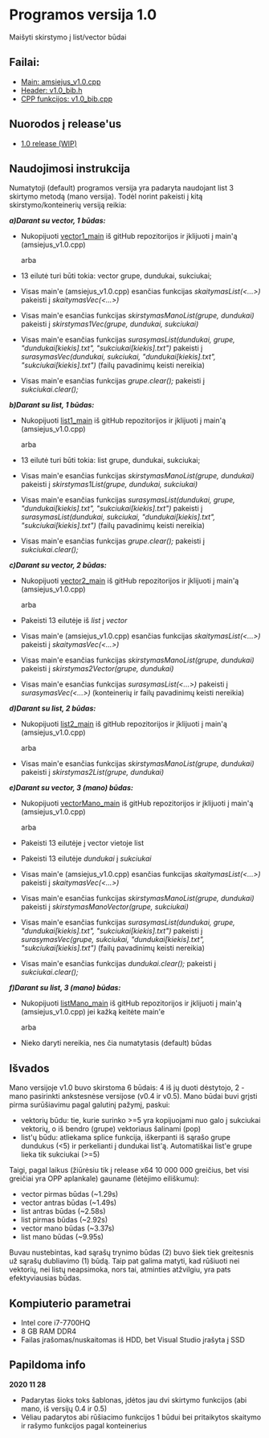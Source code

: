 # Programos versija 1.0
Maišyti skirstymo į list/vector būdai
## Failai:
* [Main: amsiejus_v1.0.cpp](https://github.com/iLoveCepelinai/Objektinis_programavimas/blob/v_1.0/amsiejus_v1.0/amsiejus_v1.0.cpp)
* [Header: v1.0_bib.h](https://github.com/iLoveCepelinai/Objektinis_programavimas/blob/v_1.0/amsiejus_v1.0/v1.0_bib.h)
* [CPP funkcijos: v1.0_bib.cpp](https://github.com/iLoveCepelinai/Objektinis_programavimas/blob/v_1.0/amsiejus_v1.0/v1.0_bib.cpp)
## Nuorodos į release'us
* [1.0 release (WIP)](https://github.com/iLoveCepelinai/Objektinis_programavimas/releases/tag/v1.0)
## Naudojimosi instrukcija
Numatytoji (default) programos versija yra padaryta naudojant list 3 skirtymo metodą (mano versija). Todėl norint pakeisti į kitą skirstymo/konteinerių versiją reikia:

***a)Darant su vector, 1 būdas:***
* Nukopijuoti [vector1_main](https://github.com/iLoveCepelinai/Objektinis_programavimas/blob/v_1.0/vector1_main) iš gitHub repozitorijos ir įklijuoti į main'ą (amsiejus_v1.0.cpp)

  arba
  
* 13 eilutė turi būti tokia: vector <studentas> grupe, dundukai, sukciukai;
* Visas main'e (amsiejus_v1.0.cpp) esančias funkcijas *skaitymasList(<...>)* pakeisti į *skaitymasVec(<...>)*
* Visas main'e esančias funkcijas *skirstymasManoList(grupe, dundukai)* pakeisti į *skirstymas1Vec(grupe, dundukai, sukciukai)*
* Visas main'e esančias funkcijas *surasymasList(dundukai, grupe, "dundukai[kiekis].txt", "sukciukai[kiekis].txt")* pakeisti į *surasymasVec(dundukai, sukciukai, "dundukai[kiekis].txt", "sukciukai[kiekis].txt")* (failų pavadinimų keisti nereikia)
* Visas main'e esančias funkcijas *grupe.clear();* pakeisti į *sukciukai.clear();*
  
***b)Darant su list, 1 būdas:***
* Nukopijuoti [list1_main](https://github.com/iLoveCepelinai/Objektinis_programavimas/blob/v_1.0/list1_main) iš gitHub repozitorijos ir įklijuoti į main'ą (amsiejus_v1.0.cpp)

  arba
  
* 13 eilutė turi būti tokia: list <studentas> grupe, dundukai, sukciukai;
* Visas main'e esančias funkcijas *skirstymasManoList(grupe, dundukai)* pakeisti į *skirstymas1List(grupe, dundukai, sukciukai)*
* Visas main'e esančias funkcijas *surasymasList(dundukai, grupe, "dundukai[kiekis].txt", "sukciukai[kiekis].txt")* pakeisti į *surasymasList(dundukai, sukciukai, "dundukai[kiekis].txt", "sukciukai[kiekis].txt")* (failų pavadinimų keisti nereikia)
* Visas main'e esančias funkcijas *grupe.clear();* pakeisti į *sukciukai.clear();*
  
***c)Darant su vector, 2 būdas:***
* Nukopijuoti [vector2_main](https://github.com/iLoveCepelinai/Objektinis_programavimas/blob/v_1.0/vector2_main) iš gitHub repozitorijos ir įklijuoti į main'ą (amsiejus_v1.0.cpp)

  arba
  
* Pakeisti 13 eilutėje iš *list* į *vector*
* Visas main'e (amsiejus_v1.0.cpp) esančias funkcijas *skaitymasList(<...>)* pakeisti į *skaitymasVec(<...>)*
* Visas main'e esančias funkcijas *skirstymasManoList(grupe, dundukai)* pakeisti į *skirstymas2Vector(grupe, dundukai)*
* Visas main'e esančias funkcijas *surasymasList(<...>)* pakeisti į *surasymasVec(<...>)* (konteinerių ir failų pavadinimų keisti nereikia)

***d)Darant su list, 2 būdas:***
* Nukopijuoti [list2_main](https://github.com/iLoveCepelinai/Objektinis_programavimas/blob/v_1.0/list2_main) iš gitHub repozitorijos ir įklijuoti į main'ą (amsiejus_v1.0.cpp)

  arba
  
* Visas main'e esančias funkcijas *skirstymasManoList(grupe, dundukai)* pakeisti į *skirstymas2List(grupe, dundukai)*

***e)Darant su vector, 3 (mano) būdas:***
* Nukopijuoti [vectorMano_main](https://github.com/iLoveCepelinai/Objektinis_programavimas/blob/v_1.0/vectorMano_main) iš gitHub repozitorijos ir įklijuoti į main'ą (amsiejus_v1.0.cpp)

  arba
  
* Pakeisti 13 eilutėje į vector vietoje list
* Pakeisti 13 eilutėje *dundukai* į *sukciukai*
* Visas main'e (amsiejus_v1.0.cpp) esančias funkcijas *skaitymasList(<...>)* pakeisti į *skaitymasVec(<...>)*
* Visas main'e esančias funkcijas *skirstymasManoList(grupe, dundukai)* pakeisti į *skirstymasManoVector(grupe, sukciukai)*
* Visas main'e esančias funkcijas *surasymasList(dundukai, grupe, "dundukai[kiekis].txt", "sukciukai[kiekis].txt")* pakeisti į *surasymasVec(grupe, sukciukai, "dundukai[kiekis].txt", "sukciukai[kiekis].txt")* (failų pavadinimų keisti nereikia)
* Visas main'e esančias funkcijas *dundukai.clear();* pakeisti į *sukciukai.clear();*

***f)Darant su list, 3 (mano) būdas:***
* Nukopijuoti [listMano_main](https://github.com/iLoveCepelinai/Objektinis_programavimas/blob/v_1.0/listMano_main) iš gitHub repozitorijos ir įklijuoti į main'ą (amsiejus_v1.0.cpp) jei kažką keitėte main'e

  arba
  
* Nieko daryti nereikia, nes čia numatytasis (default) būdas

## Išvados
Mano versijoje v1.0 buvo skirstoma 6 būdais: 4 iš jų duoti dėstytojo, 2 - mano pasirinkti ankstesnėse versijose (v0.4 ir v0.5). Mano būdai buvi grįsti pirma surūšiavimu pagal galutinį pažymį, paskui:
* vektorių būdu: tie, kurie surinko >=5 yra kopijuojami nuo galo į sukciukai vektorių, o iš bendro (grupe) vektoriaus šalinami (pop)
* list'ų būdu: atliekama splice funkcija, iškerpanti iš sąrašo grupe dundukus (<5) ir perkelianti į dundukai list'ą. Automatiškai list'e grupe lieka tik sukciukai (>=5)

Taigi, pagal laikus (žiūrėsiu tik į release x64 10 000 000 greičius, bet visi greičiai yra OPP aplankale) gauname (lėtėjimo eiliškumu):
* vector pirmas būdas (~1.29s)
* vector antras būdas (~1.49s)
* list antras būdas (~2.58s)
* list pirmas būdas (~2.92s)
* vector mano būdas (~3.37s)
* list mano būdas (~9.95s)

Buvau nustebintas, kad sąrašų trynimo būdas (2) buvo šiek tiek greitesnis už sąrašų dubliavimo (1) būdą. Taip pat galima matyti, kad rūšiuoti nei vektorių, nei listų neapsimoka, nors tai, atminties atžvilgiu, yra pats efektyviausias būdas.

## Kompiuterio parametrai
* Intel core i7-7700HQ
* 8 GB RAM DDR4
* Failas įrašomas/nuskaitomas iš HDD, bet Visual Studio įrašyta į SSD

## Papildoma info
**2020 11 28**
* Padarytas šioks toks šablonas, įdėtos jau dvi skirtymo funkcijos (abi mano, iš versijų 0.4 ir 0.5)
* Vėliau padarytos abi rūšiacimo funkcijos 1 būdui bei pritaikytos skaitymo ir rašymo funkcijos pagal konteinerius 
